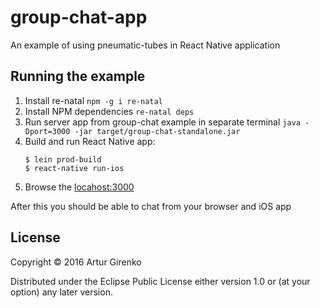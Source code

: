 # group-chat-app

An example of using pneumatic-tubes in React Native application

## Running the example

1. Install re-natal `npm -g i re-natal`
1. Install NPM dependencies `re-natal deps`
1. Run server app from group-chat example in separate terminal `java -Dport=3000 -jar target/group-chat-standalone.jar`
1. Build and run React Native app:
    ```
    $ lein prod-build
    $ react-native run-ios

    ```
1. Browse the [locahost:3000](http://localhost:3000)

After this you should be able to chat from your browser and iOS app

## License

Copyright © 2016 Artur Girenko

Distributed under the Eclipse Public License either version 1.0 or (at
your option) any later version.
